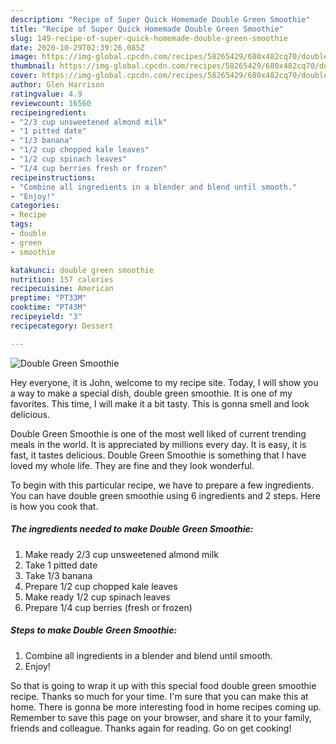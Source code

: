 ```yaml
---
description: "Recipe of Super Quick Homemade Double Green Smoothie"
title: "Recipe of Super Quick Homemade Double Green Smoothie"
slug: 149-recipe-of-super-quick-homemade-double-green-smoothie
date: 2020-10-29T02:39:26.085Z
image: https://img-global.cpcdn.com/recipes/58265429/680x482cq70/double-green-smoothie-recipe-main-photo.jpg
thumbnail: https://img-global.cpcdn.com/recipes/58265429/680x482cq70/double-green-smoothie-recipe-main-photo.jpg
cover: https://img-global.cpcdn.com/recipes/58265429/680x482cq70/double-green-smoothie-recipe-main-photo.jpg
author: Glen Harrison
ratingvalue: 4.9
reviewcount: 16560
recipeingredient:
- "2/3 cup unsweetened almond milk"
- "1 pitted date"
- "1/3 banana"
- "1/2 cup chopped kale leaves"
- "1/2 cup spinach leaves"
- "1/4 cup berries fresh or frozen"
recipeinstructions:
- "Combine all ingredients in a blender and blend until smooth."
- "Enjoy!"
categories:
- Recipe
tags:
- double
- green
- smoothie

katakunci: double green smoothie 
nutrition: 157 calories
recipecuisine: American
preptime: "PT33M"
cooktime: "PT43M"
recipeyield: "3"
recipecategory: Dessert

---
```



![Double Green Smoothie](https://img-global.cpcdn.com/recipes/58265429/680x482cq70/double-green-smoothie-recipe-main-photo.jpg)

Hey everyone, it is John, welcome to my recipe site. Today, I will show you a way to make a special dish, double green smoothie. It is one of my favorites. This time, I will make it a bit tasty. This is gonna smell and look delicious.



Double Green Smoothie is one of the most well liked of current trending meals in the world. It is appreciated by millions every day. It is easy, it is fast, it tastes delicious. Double Green Smoothie is something that I have loved my whole life. They are fine and they look wonderful.


To begin with this particular recipe, we have to prepare a few ingredients. You can have double green smoothie using 6 ingredients and 2 steps. Here is how you cook that.

<!--inarticleads1-->

##### The ingredients needed to make Double Green Smoothie:

1. Make ready 2/3 cup unsweetened almond milk
1. Take 1 pitted date
1. Take 1/3 banana
1. Prepare 1/2 cup chopped kale leaves
1. Make ready 1/2 cup spinach leaves
1. Prepare 1/4 cup berries (fresh or frozen)




<!--inarticleads2-->

##### Steps to make Double Green Smoothie:

1. Combine all ingredients in a blender and blend until smooth.
1. Enjoy!




So that is going to wrap it up with this special food double green smoothie recipe. Thanks so much for your time. I'm sure that you can make this at home. There is gonna be more interesting food in home recipes coming up. Remember to save this page on your browser, and share it to your family, friends and colleague. Thanks again for reading. Go on get cooking!
